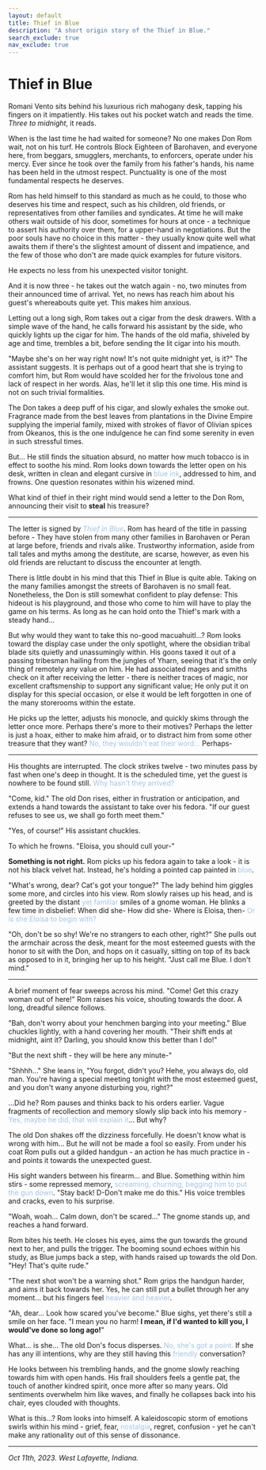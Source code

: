 ```yaml
---
layout: default
title: Thief in Blue
description: "A short origin story of the Thief in Blue."
search_exclude: true
nav_exclude: true
---
```


# Thief in Blue

Romani Vento sits behind his luxurious rich mahogany desk, tapping his fingers on it impatiently. His takes out his pocket watch and reads the time. *Three to midnight*, it reads.

When is the last time he had waited for someone? No one makes Don Rom wait, not on his turf. He controls Block Eighteen of Barohaven, and everyone here, from beggars, smugglers, merchants, to enforcers, operate under his mercy. Ever since he took over the family from his father's hands, his name has been held in the utmost respect. Punctuality is one of the most fundamental respects he deserves.

Rom has held himself to this standard as much as he could, to those who deserves his time and respect, such as his children, old friends, or representatives from other families and syndicates. At time he will make others wait outside of his door, sometimes for hours at once - a technique to assert his authority over them, for a upper-hand in negotiations. But the poor souls have no choice in this matter - they usually know quite well what awaits them if there's the slightest amount of dissent and impatience, and the few of those who don't are made quick examples for future visitors.

He expects no less from his unexpected visitor tonight.

And it is now three - he takes out the watch again - no, two minutes from their announced time of arrival. Yet, no news has reach him about his guest's whereabouts quite yet. This makes him anxious.

Letting out a long sigh, Rom takes out a cigar from the desk drawers. With a simple wave of the hand, he calls forward his assistant by the side, who quickly lights up the cigar for him. The hands of the old mafia, shiveled by age and time, trembles a bit, before sending the lit cigar into his mouth.

"Maybe she's on her way right now! It's not quite midnight yet, is it?" The assistant suggests. It is perhaps out of a good heart that she is trying to comfort him, but Rom would have scolded her for the frivolous tone and lack of respect in her words. Alas, he'll let it slip this one time. His mind is not on such trivial formalities.

The Don takes a deep puff of his cigar, and slowly exhales the smoke out. Fragrance made from the best leaves from plantations in the Divine Empire supplying the imperial family, mixed with strokes of flavor of Olivian spices from Okeanos, this is the one indulgence he can find some serenity in even in such stressful times.

But... He still finds the situation absurd, no matter how much tobacco is in effect to soothe his mind. Rom looks down towards the letter open on his desk, written in clean and elegant cursive in <span style="color:#9FC5E8">blue ink</span>, addressed to him, and frowns. One question resonates within his wizened mind.

What kind of thief in their right mind would send a letter to the Don Rom, announcing their visit to **steal** his treasure?

---

The letter is signed by <span style="color:#9FC5E8">*Thief in Blue*</span>. Rom has heard of the title in passing before - They have stolen from many other families in Barohaven or Peran at large before, friends and rivals alike. Trustworthy information, aside from tall tales and myths among the destitute, are scarse, however, as even his old friends are reluctant to discuss the encounter at length.

There is little doubt in his mind that this Thief in Blue is quite able. Taking on the many families amongst the streets of Barohaven is no small feat. Nonetheless, the Don is still somewhat confident to play defense: This hideout is his playground, and those who come to him will have to play the game on his terms. As long as he can hold onto the Thief's mark with a steady hand...

But why would they want to take this no-good macuahuitl...? Rom looks toward the display case under the only spotlight, where the obsidian tribal blade sits quietly and unassumingly within. His goons taxed it out of a passing tribesman hailing from the jungles of Yharn, seeing that it's the only thing of remotely any value on him. He had associated mages and smiths check on it after receiving the letter - there is neither traces of magic, nor excellent craftsmenship to support any significant value; He only put it on display for this special occasion, or else it would be left forgotten in one of the many storerooms within the estate.

He picks up the letter, adjusts his monocle, and quickly skims through the letter once more. Perhaps there's more to their motives? Perhaps the letter is just a hoax, either to make him afraid, or to distract him from some other treasure that they want? <span style="color:#9FC5E8">No, they wouldn't eat their word...</span> Perhaps-

---

His thoughts are interrupted. The clock strikes twelve - two minutes pass by fast when one's deep in thought. It is the scheduled time, yet the guest is nowhere to be found still. <span style="color:#9FC5E8">Why hasn't they arrived?</span>

"Come, kid." The old Don rises, either in frustration or anticipation, and extends a hand towards the assistant to take over his fedora. "If our guest refuses to see us, we shall go forth meet them."

"Yes, of course!" His assistant chuckles.

To which he frowns. "Eloisa, you should cull your-"

**Something is not right.** Rom picks up his fedora again to take a look - it is not his black velvet hat. Instead, he's holding a pointed cap painted in <span style="color:#9FC5E8">blue</span>.

"What's wrong, dear? Cat's got your tongue?" The lady behind him giggles some more, and circles into his view. Rom slowly raises up his head, and is greeted by the distant <span style="color:#9FC5E8">yet familiar</span> smiles of a gnome woman. He blinks a few time in disbelief: When did she- How did she- Where is Eloisa, then- <span style="color:#9FC5E8">Or is she Eloisa to begin with?</span>

"Oh, don't be so shy! We're no strangers to each other, right?" She pulls out the armchair across the desk, meant for the most esteemed guests with the honor to sit with the Don, and hops on it casually, sitting on top of its back as opposed to in it, bringing her up to his height. "Just call me Blue. I don't mind."

---

A brief moment of fear sweeps across his mind. "Come! Get this crazy woman out of here!" Rom raises his voice, shouting towards the door. A long, dreadful silence follows.

"Bah, don't worry about your henchmen barging into your meeting." Blue chuckles lightly, with a hand covering her mouth. "Their shift ends at midnight, aint it? Darling, you should know this better than I do!"

"But the next shift - they will be here any minute-"

"Shhhh..." She leans in, "You forgot, didn't you? Hehe, you always do, old man. You're having a special meeting tonight with the most esteemed guest, and you don't wany anyone disturbing you, right?"

...Did he? Rom pauses and thinks back to his orders earlier. Vague fragments of recollection and memory slowly slip back into his memory - <span style="color:#9FC5E8">Yes, maybe he did, that will explain it</span>... But why?

The old Don shakes off the dizziness forcefully. He doesn't know what is wrong with him... But he will not be made a fool so easily. From under his coat Rom pulls out a gilded handgun - an action he has much practice in - and points it towards the unexpected guest.

His sight wanders between his firearm... and Blue. Something within him stirs - some repressed memory, <span style="color:#9FC5E8">screaming, churning, begging him to put the gun down</span>. "Stay back! D-Don't make me do this." His voice trembles and cracks, even to his surprise.

"Woah, woah... Calm down, don't be scared..." The gnome stands up, and reaches a hand forward.

Rom bites his teeth. He closes his eyes, aims the gun towards the ground next to her, and pulls the trigger. The booming sound echoes within his study, as Blue jumps back a step, with hands raised up towards the old Don. "Hey! That's quite rude."

"The next shot won't be a warning shot." Rom grips the handgun harder, and aims it back towards her. Yes, he can still put a bullet through her any moment... but his fingers feel <span style="color:#9FC5E8">heavier and heavier</span>.

"Ah, dear... Look how scared you've become." Blue sighs, yet there's still a smile on her face. "I mean you no harm! **I mean, if I'd wanted to kill you, I would've done so long ago!**"

What... is she... The old Don's focus disperses. <span style="color:#9FC5E8">No, she's got a point.</span> If she has any ill intentions, why are they still having this <span style="color:#9FC5E8">friendly</span> conversation?

He looks between his trembling hands, and the gnome slowly reaching towards him with open hands. His frail shoulders feels a gentle pat, the touch of another kindred spirit, once more after so many years. Old sentiments overwhelm him like waves, and finally he collapses back into his chair, eyes clouded with thoughts.

What is this...? Rom looks into himself. A kaleidoscopic storm of emotions swirls within his mind - grief, fear, <span style="color:#9FC5E8">nostalgia</span>, regret, confusion - yet he can't make any rationality out of this sense of dissonance.

---

*Oct 11th, 2023. West Lafayette, Indiana.*